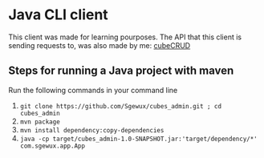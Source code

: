 # Java CLI client 
This client was made for learning pourposes. The API that this client is  sending requests to, was also made by me: [cubeCRUD](https://github.com/Sgewux/cube-CRUD "cubeCRUD")

## Steps for running a Java project with maven
Run the following commands in your command line
1. `git clone https://github.com/Sgewux/cubes_admin.git ; cd cubes_admin`
2. `mvn package`
3. `mvn install dependency:copy-dependencies `
4. `java -cp target/cubes_admin-1.0-SNAPSHOT.jar:'target/dependency/*' com.sgewux.app.App`